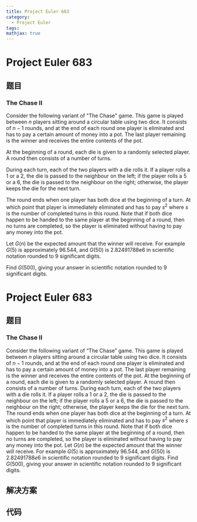 ```yaml
---
title: Project Euler 683
category:
  - Project Euler
tags:
mathjax: true
---
```

<escape><!-- more --></escape>
    
# Project Euler 683
## 题目
### The Chase II


Consider the following variant of "The Chase" game. This game is played between $n$ players sitting around a circular table using two dice. It consists of $n-1$ rounds, and at the end of each round one player is eliminated and has to pay a certain amount of money into a pot. The last player remaining is the winner and receives the entire contents of the pot.

At the beginning of a round, each die is given to a randomly selected player. A round then consists of a number of turns.

During each turn, each of the two players with a die rolls it. If a player rolls a 1 or a 2, the die is passed to the neighbour on the left; if the player rolls a 5 or a 6, the die is passed to the neighbour on the right; otherwise, the player keeps the die for the next turn.

The round ends when one player has both dice at the beginning of a turn. At which point that player is immediately eliminated and has to pay $s^2$ where $s$ is the number of completed turns in this round. Note that if both dice happen to be handed to the same player at the beginning of a round, then no turns are completed, so the player is eliminated without having to pay any money into the pot.

Let $G(n)$ be the expected amount that the winner will receive. For example $G(5)$ is approximately 96.544, and $G(50)$ is 2.82491788e6 in scientific notation rounded to 9 significant digits.

Find $G(500)$, giving your answer in scientific notation rounded to 9 significant digits.


# Project Euler 683
## 题目
### The Chase II

Consider the following variant of “The Chase” game. This game is played between $n$ players sitting around a circular table using two dice. It consists of $n-1$ rounds, and at the end of each round one player is eliminated and has to pay a certain amount of money into a pot. The last player remaining is the winner and receives the entire contents of the pot.
At the beginning of a round, each die is given to a randomly selected player. A round then consists of a number of turns.
During each turn, each of the two players with a die rolls it. If a player rolls a $1$ or a $2$, the die is passed to the neighbour on the left; if the player rolls a $5$ or a $6$, the die is passed to the neighbour on the right; otherwise, the player keeps the die for the next turn.
The round ends when one player has both dice at the beginning of a turn. At which point that player is immediately eliminated and has to pay $s^2$ where $s$ is the number of completed turns in this round. Note that if both dice happen to be handed to the same player at the beginning of a round, then no turns are completed, so the player is eliminated without having to pay any money into the pot.
Let $G(n)$ be the expected amount that the winner will receive. For example $G(5)$ is approximately $96.544$, and $G(50)$ is $2.82491788e6$ in scientific notation rounded to $9$ significant digits.
Find $G(500)$, giving your answer in scientific notation rounded to $9$ significant digits.


## 解决方案


## 代码


